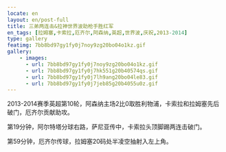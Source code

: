 ```yaml
---
locate: en
layout: en/post-full
title: 三弟两连击&拉神世界波助枪手胜红军
en_tags: [拉姆塞,卡索拉,厄齐尔,阿森纳,英超,世界波,庆祝,2013-2014]
type: gallery
featimg: 7bb8bd97gy1fy0j7noy9zg20bo04o1kz.gif
gallery:
    - images:
      - url: 7bb8bd97gy1fy0j7noy9zg20bo04o1kz.gif
      - url: 7bb8bd97gy1fy0j7hk551g20b40574qs.gif
      - url: 7bb8bd97gy1fy0j7lh9ang20bo04le83.gif
      - url: 7bb8bd97gy1fy0j7jeb85g20b4055u0z.gif
---
```


2013-2014赛季英超第10轮，阿森纳主场2比0取胜利物浦，卡索拉和拉姆塞先后破门，厄齐尔贡献助攻。

第19分钟，阿尔特塔分球右路，萨尼亚传中，卡索拉头顶脚踢两连击破门。

第59分钟，厄齐尔传球，拉姆塞20码处半凌空抽射入左上角。